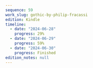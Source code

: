 ```yaml
---
sequence: 59
work_slug: gothic-by-philip-fracassi
edition: Kindle
timeline:
  - date: "2024-06-28"
    progress: 29%
  - date: "2024-06-29"
    progress: 59%
  - date: "2024-06-30"
    progress: Finished
edition_notes: null
---
```

